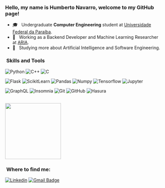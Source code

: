 <h3> Hello, my name is Humberto Navarro, welcome to my GitHub page! </h3>

- 🎓 &nbsp; Undergraduate **Computer Engineering** student at <a href="https://www.ufpb.br/">Universidade Federal da Paraíba</a>.
- 💼 &nbsp; Working as a Backend Developer and Machine Learning Researcher at <a href="https://aria.ci.ufpb.br//">ARIA</a>.
- 🌱 &nbsp; Studying more about Artificial Intelligence and Software Engineering.

<h3> &nbsp;Skills and Tools</h3>

  ![Python](https://img.shields.io/badge/-Python-333333?style=flat&logo=python)
  ![C++](https://img.shields.io/badge/-C++-333333?style=flat&logo=C%2B%2B&logoColor=00599C)
  ![C](https://img.shields.io/badge/-C-333333?style=flat&logo=C)
  
  ![Flask](https://img.shields.io/badge/-Flask-333333?style=flat&logo=Flask)
  ![ScikitLearn](https://img.shields.io/badge/-ScikitLearn-333333?style=flat&logo=ScikitLearn)
  ![Pandas](https://img.shields.io/badge/-Pandas-333333?style=flat&logo=Pandas)
  ![Numpy](https://img.shields.io/badge/-Numpy-333333?style=flat&logo=Numpy)
  ![Tensorflow](https://img.shields.io/badge/-Tensorflow-333333?style=flat&logo=Tensorflow)
  ![Jupyter](https://img.shields.io/badge/-Jupyter-333333?style=flat&logo=Jupyter)

  ![GraphQL](https://img.shields.io/badge/-GraphQL-333333?style=flat&logo=graphql)
  ![Insomnia](https://img.shields.io/badge/-Insomnia-333333?style=flat&logo=insomnia)
  ![Git](https://img.shields.io/badge/-Git-333333?style=flat&logo=git)
  ![GitHub](https://img.shields.io/badge/-GitHub-333333?style=flat&logo=github)
  ![Hasura](https://img.shields.io/badge/-Hasura-333333?style=flat&logo=hasura)


<br/>

<a href="https://github.com/humbertonc">
  <img height="180em" src="https://github-readme-stats.vercel.app/api?username=humbertonc&theme=dracula&show_icons=true" />
</a>

<br/>

<h3> &nbsp;Where to find me: </h3> 

[![Linkedin](https://img.shields.io/badge/LinkedIn-0077B5?style=for-the-badge&logo=linkedin&logoColor=white)](https://www.linkedin.com/in/humbertonc/)
[![Gmail Badge](https://img.shields.io/badge/-humbertonavarroc@gmail.com-c14438?style=flat-square&logo=Gmail&logoColor=white&link=mailto:humbertonavarroc@gmail.com)](mailto:humbertonavarroc@gmail.com)
